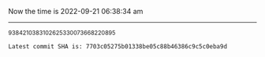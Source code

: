 Now the time is 2022-09-21 06:38:34 am

---

<small>9384210383102625330073668220895</small>

```txt
Latest commit SHA is: 7703c05275b01338be05c88b46386c9c5c0eba9d
```
